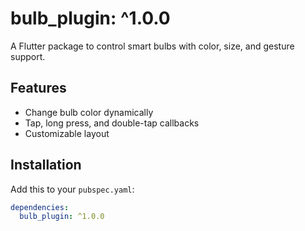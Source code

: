# bulb_plugin: ^1.0.0

A Flutter package to control smart bulbs with color, size, and gesture support.

## Features
- Change bulb color dynamically
- Tap, long press, and double-tap callbacks
- Customizable layout

## Installation
Add this to your `pubspec.yaml`:
```yaml
dependencies:
  bulb_plugin: ^1.0.0
